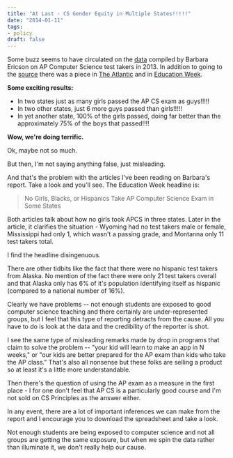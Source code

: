 ```yaml
---
title: "At Last - CS Gender Equity in Multiple States!!!!!"
date: "2014-01-11"
tags:
- policy
draft: false
---
```



Some buzz seems to have circulated on the
[data](http://home.cc.gatech.edu/ice-gt/556) compiled by Barbara
Ericson on AP Computer Science test takers in 2013. In addition to going to the [source](http://home.cc.gatech.edu/ice-gt/556) there was a piece in  [The Atlantic](http://www.theatlantic.com/education/archive/2014/01/techs-gender-and-race-gap-starts-in-high-school/282966/) and in [Education Week](http://blogs.edweek.org/edweek/curriculum/2014/01/girls_african_americans_and_hi.html).

**Some exciting results:**

* In two states just as many girls passed the AP CS exam as guys!!!!!
* In two other states, just 6 more guys passed than girls!!!!!
* In yet another state, 100% of the girls passed, doing far better than the approximately 75% of the boys that passed!!!!

**Wow, we're doing terrific.**

Ok, maybe not so much.

But then, I'm not saying anything false, just misleading.

And that's the problem with the articles I've been reading on Barbara's report. Take a look and you'll see. The Education Week headline is:

> No Girls, Blacks, or Hispanics Take AP Computer Science Exam in Some States

Both articles talk about how no girls took APCS in three states. Later
in the article, it clarifies the situation - Wyoming had no test
takers male or female, Mississippi had only 1, which wasn't a passing
grade, and Montanna only 11 test takers total.

I find the headline disingenuous.

There are other tidbits like the fact that there were no hispanic test
takers from Alaska. No mention of the fact there were only 21 test
takers overall and that Alaska only has 6% of it's population
identifying itself as hispanic (compared to a national number of 16%).

Clearly we have problems -- not enough students are exposed to good
computer science teaching and there certainly are under-represented
groups, but I feel that this type of reporting detracts from the
cause. All you have to do is look at the data and the credibility of
the reporter is shot.

I see the same type of misleading remarks made by drop in programs
that claim to solve the problem -- "your kid will learn to make an app
in N weeks," or "our kids are better prepared for the AP exam than
kids who take the AP class." That's also all nonsense but these folks
are selling a product so at least it's a little more understandable.

Then there's the question of using the AP exam as a measure in the
first place - I for one don't feel that AP CS is a particularly good
course and I'm not sold on CS Principles as the answer either.

In any event, there are a lot of important inferences we can
make from the report and I encourage you to download the spreadsheet
and take a look.

Not enough students are being exposed to computer science and
not all groups are getting the same exposure, but when we spin the
data rather than illuminate it, we don't really help our cause.

